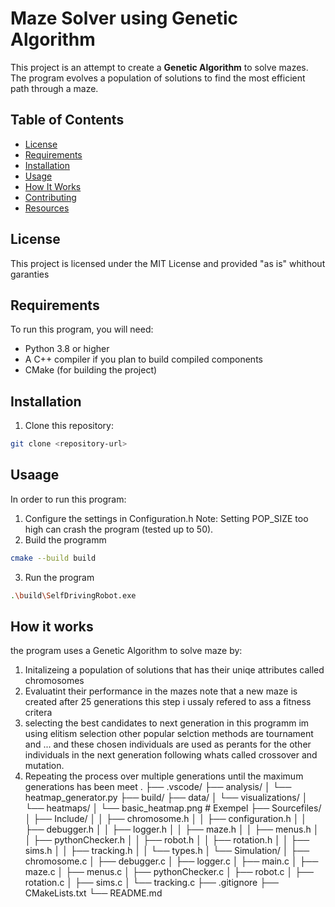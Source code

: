 # Maze Solver using Genetic Algorithm

This project is an attempt to create a **Genetic Algorithm** to solve mazes. The program evolves a population of solutions to find the most efficient path through a maze.

## Table of Contents
- [License](#license)
- [Requirements](#requirements)
- [Installation](#installation)
- [Usage](#usage)
- [How It Works](#how-it-works)
- [Contributing](#contributing)
- [Resources](#resources)

## License
This project is licensed under the MIT License and provided "as is" whithout garanties

## Requirements
To run this program, you will need:

- Python 3.8 or higher
- A C++ compiler if you plan to build compiled components
- CMake (for building the project)

## Installation
1. Clone this repository:
```bash
git clone <repository-url>
```

## Usaage
In order to run this program:
1. Configure the settings in Configuration.h
Note: Setting POP_SIZE too high can crash the program (tested up to 50).
2. Build the programm
``` bash
cmake --build build
```
3. Run the program
``` bash
.\build\SelfDrivingRobot.exe
```

## How it works 
the program uses a Genetic Algorithm to solve maze by:
1. Initalizeing a population of solutions that has their uniqe attributes called chromosomes
2. Evaluatint their performance in the mazes note that a new maze is created after 25 generations this step i ussaly refered to ass a fitness critera
3. selecting the best candidates to next generation in this programm im using elitism selection other popular selction methods are tournament and ... and
   these chosen individuals are used as perants for the other individuals in the next generation following whats called crossover and mutation.
4. Repeating the process over multiple generations until the maximum generations has been meet
.
├── .vscode/
├── analysis/
│   └── heatmap_generator.py
├── build/
├── data/
│   └── visualizations/
│       └── heatmaps/
│           └── basic_heatmap.png  # Exempel
├── Sourcefiles/
│   ├── Include/
│   │   ├── chromosome.h
│   │   ├── configuration.h
│   │   ├── debugger.h
│   │   ├── logger.h
│   │   ├── maze.h
│   │   ├── menus.h
│   │   ├── pythonChecker.h
│   │   ├── robot.h
│   │   ├── rotation.h
│   │   ├── sims.h
│   │   ├── tracking.h
│   │   └── types.h
│   └── Simulation/
│       ├── chromosome.c
│       ├── debugger.c
│       ├── logger.c
│       ├── main.c
│       ├── maze.c
│       ├── menus.c
│       ├── pythonChecker.c
│       ├── robot.c
│       ├── rotation.c
│       ├── sims.c
│       └── tracking.c
├── .gitignore
├── CMakeLists.txt
└── README.md

